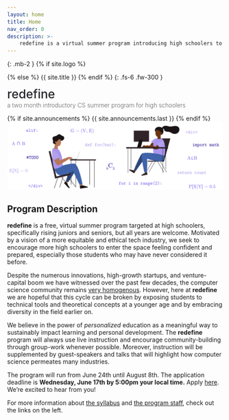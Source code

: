```yaml
---
layout: home
title: Home
nav_order: 0
description: >-
    redefine is a virtual summer program introducing high schoolers to computer science.
---
```


{: .mb-2 }
{% if site.logo %}
  <div class="site-logo"></div>
{% else %}
  {{ site.title }}
{% endif %}
{: .fs-6 .fw-300 }

<p> 
    <span style="font-size:2em; font-weight: 500; color:#27262b">redefine</span> <br>
<span style="font-size:1em; font-weight: 200; color:#27262b"> a two month introductory CS summer program for high schoolers</span> 
  </p>

{% if site.announcements %}
{{ site.announcements.last }}
{% endif %}
<br>
![png](assets/illustrations/frontpage.png)
## Program Description
**redefine** is a free, virtual summer program targeted at high schoolers, specifically rising juniors and seniors, but all years are welcome. Motivated by a vision of a more equitable and ethical tech industry, we seek to encourage more high schoolers to enter the space feeling confident and prepared, especially those students who may have never considered it before.

Despite the numerous innovations, high-growth startups, and venture-capital boom we have witnessed over the past few decades, the computer science community remains [very homogenous](https://www.wired.com/story/five-years-tech-diversity-reports-little-progress/). However, here at **redefine** we are hopeful that this cycle can be broken by exposing students to technical tools and theoretical concepts at a younger age and by embracing diversity in the field earlier on.

We believe in the power of *personalized* education as a meaningful way to sustainably impact learning and personal development. The **redefine** program will always use live instruction and encourage community-building through group-work whenever possible. Moreover, instruction will be supplemented by guest-speakers and talks that will highlight how computer science permeates many industries.

The program will run from June 24th until August 8th. The application deadline is **Wednesday, June 17th by 5:00pm your local time.** Apply [here](interest). We’re excited to hear from you!

For more information about [the syllabus](syllabus) and [the program staff](staff), check out the links on the left.
